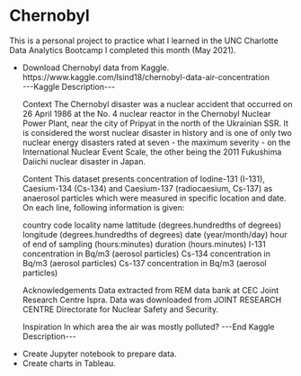 # Chernobyl

This is a personal project to practice what I learned in the UNC Charlotte Data Analytics Bootcamp I completed this month (May 2021). 

<ul>
  <li>Download Chernobyl data from Kaggle. https://www.kaggle.com/lsind18/chernobyl-data-air-concentration</li>
---Kaggle Description---
  
Context
The Chernobyl disaster was a nuclear accident that occurred on 26 April 1986 at the No. 4 nuclear reactor in the Chernobyl Nuclear Power Plant, near the city of Pripyat in the north of the Ukrainian SSR. It is considered the worst nuclear disaster in history and is one of only two nuclear energy disasters rated at seven - the maximum severity - on the International Nuclear Event Scale, the other being the 2011 Fukushima Daiichi nuclear disaster in Japan.

Content
This dataset presents concentration of Iodine-131 (I-131), Caesium-134 (Cs-134) and Caesium-137 (radiocaesium, Cs-137) as anaerosol particles which were measured in specific location and date.
On each line, following information is given:

country code
locality name
lattitude (degrees.hundredths of degrees)
longitude (degrees.hundredths of degrees)
date (year/month/day)
hour of end of sampling (hours:minutes)
duration (hours.minutes)
I-131 concentration in Bq/m3 (aerosol particles)
Cs-134 concentration in Bq/m3 (aerosol particles)
Cs-137 concentration in Bq/m3 (aerosol particles)
  
Acknowledgements
Data extracted from REM data bank at CEC Joint Research Centre Ispra. Data was downloaded from JOINT RESEARCH CENTRE Directorate for Nuclear Safety and Security.

Inspiration
In which area the air was mostly polluted?
---End Kaggle Description---
  
  <li>Create Jupyter notebook to prepare data.</li>

  <li>Create charts in Tableau.</li>
